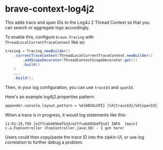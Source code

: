 # brave-context-log4j2
This adds trace and span IDs to the Log4J 2 Thread Context so that you
can search or aggregate logs accordingly.

To enable this, configure `brave.Tracing` with `ThreadLocalCurrentTraceContext` like so:

```java
tracing = Tracing.newBuilder()
    .currentTraceContext(ThreadLocalCurrentTraceContext.newBuilder()
        .addScopeDecorator(ThreadContextScopeDecorator.get())
        .build()
    )
    ...
    .build();
```

Then, in your log configuration, you can use `traceId` and `spanId`.

Here's an example log4j2.properties pattern:

```xml
appender.console.layout.pattern = %d{ABSOLUTE} [%X{traceId}/%X{spanId}] %-5p [%t] %C{2} (%F:%L) - %m%n
```

When a trace is in progress, it would log statements like this:
```
11:01:29,799 [e2ffceb485bdfb1d/e2ffceb485bdfb1d] INFO  [main] c.a.FooController (FooController.java:30) - I got here!
```

Users could then copy/paste the trace ID into the zipkin UI, or use log
correlation to further debug a problem.
